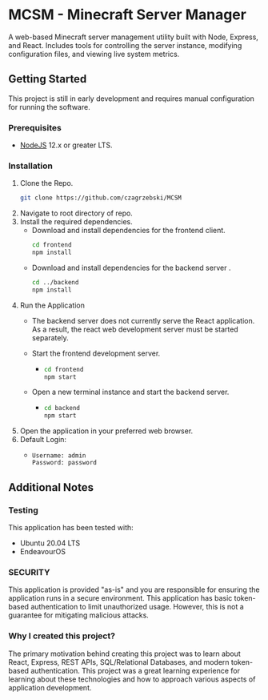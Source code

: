 # MCSM - Minecraft Server Manager

A web-based Minecraft server management utility built with Node, Express, and React. Includes tools for controlling the server instance, modifying configuration files, and viewing live system metrics. 


## Getting Started

This project is still in early development and requires manual configuration for running the software.

### Prerequisites
- [NodeJS](https://nodejs.org/en/) 12.x or greater LTS.
  
### Installation
1. Clone the Repo.
    ```sh
    git clone https://github.com/czagrzebski/MCSM
    ```
2. Navigate to root directory of repo.
3. Install the required dependencies.
    * Download and install dependencies for the frontend client.
        ```sh
        cd frontend
        npm install
        ```
    * Download and install dependencies for the backend server .
        ```sh
        cd ../backend
        npm install
        ```
4. Run the Application
   * The backend server does not currently serve the React application. As a result, the react web development server must be started separately.
        
   * Start the frontend development server.
       * ```sh
         cd frontend
         npm start
   * Open a new terminal instance and start the backend server.
       * ```sh
         cd backend
         npm start
5. Open the application in your preferred web browser.
6. Default Login:
   * ```
     Username: admin
     Password: password
     ```
## Additional Notes
### Testing
This application has been tested with:
  -  Ubuntu 20.04 LTS
  -  EndeavourOS

### SECURITY 
This application is provided "as-is" and you are responsible for ensuring the application runs in a secure environment. This application has basic token-based authentication to limit unauthorized usage. However, this is not a guarantee for mitigating malicious attacks. 

### Why I created this project?
The primary motivation behind creating this project was to learn about React, Express, REST APIs, SQL/Relational Databases, and modern token-based authentication. This project was a great learning experience for learning about these technologies and how to approach various aspects of application development. 